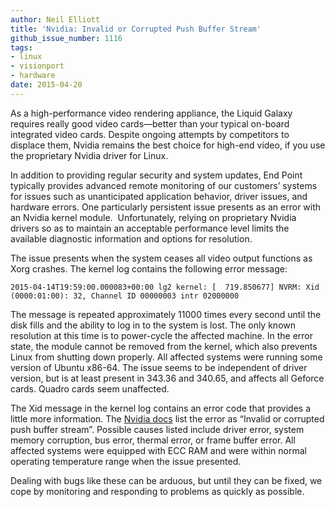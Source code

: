 ```yaml
---
author: Neil Elliott
title: 'Nvidia: Invalid or Corrupted Push Buffer Stream'
github_issue_number: 1116
tags:
- linux
- visionport
- hardware
date: 2015-04-20
---
```


As a high-performance video rendering appliance, the Liquid Galaxy requires really good video cards—​better than your typical on-board integrated video cards. Despite ongoing attempts by competitors to displace them, Nvidia remains the best choice for high-end video, if you use the proprietary Nvidia driver for Linux.

In addition to providing regular security and system updates, End Point typically provides advanced remote monitoring of our customers’ systems for issues such as unanticipated application behavior, driver issues, and hardware errors. One particularly persistent issue presents as an error with an Nvidia kernel module.  Unfortunately, relying on proprietary Nvidia drivers so as to maintain an acceptable performance level limits the available diagnostic information and options for resolution.

The issue presents when the system ceases all video output functions as Xorg crashes. The kernel log contains the following error message:

```plain
2015-04-14T19:59:00.000083+00:00 lg2 kernel: [  719.850677] NVRM: Xid (0000:01:00): 32, Channel ID 00000003 intr 02000000
```

The message is repeated approximately 11000 times every second until the disk fills and the ability to log in to the system is lost. The only known resolution at this time is to power-cycle the affected machine. In the error state, the module cannot be removed from the kernel, which also prevents Linux from shutting down properly. All affected systems were running some version of Ubuntu x86-64. The issue seems to be independent of driver version, but is at least present in 343.36 and 340.65, and affects all Geforce cards. Quadro cards seem unaffected.

The Xid message in the kernel log contains an error code that provides a little more information. The [Nvidia docs](http://docs.nvidia.com/deploy/xid-errors/) list the error as “Invalid or corrupted push buffer stream”. Possible causes listed include driver error, system memory corruption, bus error, thermal error, or frame buffer error. All affected systems were equipped with ECC RAM and were within normal operating temperature range when the issue presented.

Dealing with bugs like these can be arduous, but until they can be fixed, we cope by monitoring and responding to problems as quickly as possible.
